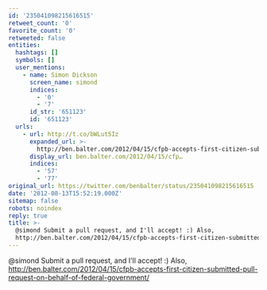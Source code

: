 ```yaml
---
id: '235041098215616515'
retweet_count: '0'
favorite_count: '0'
retweeted: false
entities:
  hashtags: []
  symbols: []
  user_mentions:
    - name: Simon Dickson
      screen_name: simond
      indices:
        - '0'
        - '7'
      id_str: '651123'
      id: '651123'
  urls:
    - url: http://t.co/bWLut5Iz
      expanded_url: >-
        http://ben.balter.com/2012/04/15/cfpb-accepts-first-citizen-submitted-pull-request-on-behalf-of-federal-government/
      display_url: ben.balter.com/2012/04/15/cfp…
      indices:
        - '57'
        - '77'
original_url: https://twitter.com/benbalter/status/235041098215616515
date: '2012-08-13T15:52:19.000Z'
sitemap: false
robots: noindex
reply: true
title: >-
  @simond Submit a pull request, and I'll accept! :) Also,
  http://ben.balter.com/2012/04/15/cfpb-accepts-first-citizen-submitted-pull-request-on-behalf-of-federal-government/
---
```


@simond Submit a pull request, and I'll accept! :) Also, http://ben.balter.com/2012/04/15/cfpb-accepts-first-citizen-submitted-pull-request-on-behalf-of-federal-government/